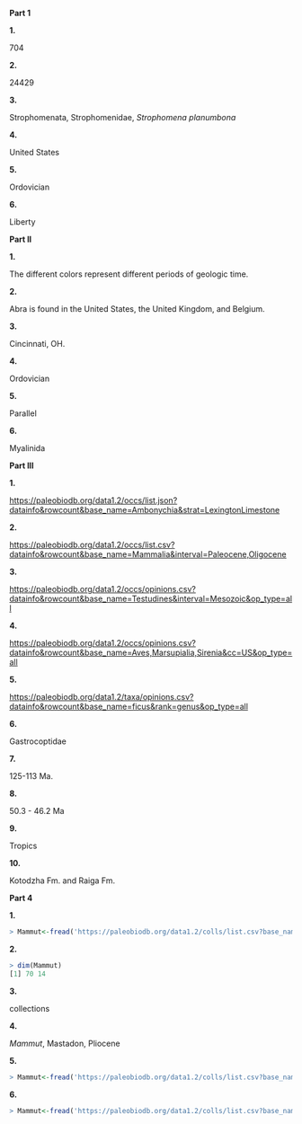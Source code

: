 **Part 1**

**1.**

704

**2.**

24429

**3.**

Strophomenata, Strophomenidae, *Strophomena planumbona*

**4.**

United States

**5.**

Ordovician

**6.**

Liberty

**Part II**

**1.**

The different colors represent different periods of geologic time.

**2.**

Abra is found in the United States, the United Kingdom, and Belgium.

**3.**

Cincinnati, OH.

**4.**

Ordovician

**5.**

Parallel

**6.**

Myalinida

**Part III**

**1.**

https://paleobiodb.org/data1.2/occs/list.json?datainfo&rowcount&base_name=Ambonychia&strat=LexingtonLimestone

**2.**

https://paleobiodb.org/data1.2/occs/list.csv?datainfo&rowcount&base_name=Mammalia&interval=Paleocene,Oligocene

**3.**

https://paleobiodb.org/data1.2/occs/opinions.csv?datainfo&rowcount&base_name=Testudines&interval=Mesozoic&op_type=all

**4.**

https://paleobiodb.org/data1.2/occs/opinions.csv?datainfo&rowcount&base_name=Aves,Marsupialia,Sirenia&cc=US&op_type=all

**5.**

https://paleobiodb.org/data1.2/taxa/opinions.csv?datainfo&rowcount&base_name=ficus&rank=genus&op_type=all

**6.**

Gastrocoptidae

**7.**

125-113 Ma.

**8.**

50.3 - 46.2 Ma

**9.**

Tropics

**10.**

Kotodzha Fm. and Raiga Fm.

**Part 4**

**1.**
````R
> Mammut<-fread('https://paleobiodb.org/data1.2/colls/list.csv?base_name=Mammut&interval=Pliocene')
````

**2.**
````R
> dim(Mammut)
[1] 70 14
````

**3.**

collections

**4.**

*Mammut*, Mastadon, Pliocene

**5.**
````R
> Mammut<-fread('https://paleobiodb.org/data1.2/colls/list.csv?base_name=Mammut&interval=Miocene,Pleistocene')
````

**6.**
````R
> Mammut<-fread('https://paleobiodb.org/data1.2/colls/list.csv?base_name=Mammut&interval=Miocene,Pleistocene&show=paleoloc')
````
